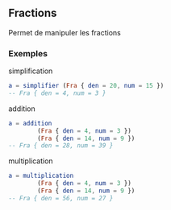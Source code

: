 ## Fractions

Permet de manipuler les fractions


### Exemples 

simplification

```elm 
a = simplifier (Fra { den = 20, num = 15 })
-- Fra { den = 4, num = 3 }
```

addition 
```elm
a = addition
        (Fra { den = 4, num = 3 })
        (Fra { den = 14, num = 9 })
-- Fra { den = 28, num = 39 } 
```

multiplication
```elm
a = multiplication
        (Fra { den = 4, num = 3 })
        (Fra { den = 14, num = 9 })
-- Fra { den = 56, num = 27 } 
```